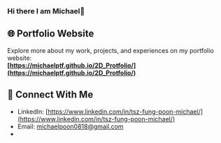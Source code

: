 ### Hi there I am Michael👋
## 🌐 Portfolio Website
Explore more about my work, projects, and experiences on my portfolio website:  
**[https://michaelptf.github.io/2D_Protfolio/](https://michaelptf.github.io/2D_Protfolio/)**

## 🤝 Connect With Me
- LinkedIn: [https://www.linkedin.com/in/tsz-fung-poon-michael/](https://www.linkedin.com/in/tsz-fung-poon-michael/)
- Email: michaelpoon0818@gmail.com
- 
<!--
**michaelptf/michaelptf** is a ✨ _special_ ✨ repository because its `README.md` (this file) appears on your GitHub profile.

Here are some ideas to get you started:

- 🔭 I’m currently working on starbuks
- 🌱 I’m currently learning computer engineering
- 👯 I’m looking to collaborate on ...
- 🤔 I’m looking for help with ...
- 💬 Ask me about ...
- 📫 How to reach me: ...
- 😄 Pronouns: ...
- ⚡ Fun fact: i love playing computer games
-->
